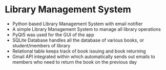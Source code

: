# Library Management System
 - Python based Library Management System with email notifier
 - A simple Library Management System to manage all library operations
 - PyQt5 was used for the GUI of the app
 - SQLite Database handles all the database of various books, or student/members of library
 - Relational table keeps track of book issuing and book returning
 - Gmail API integrated within which automatically sends out emails to members who need to return the book on the previous day
